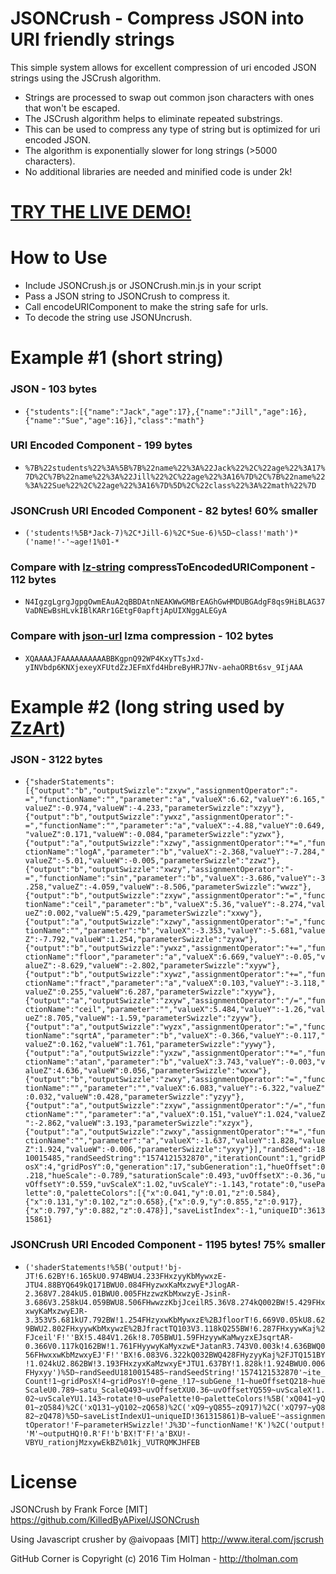 # JSONCrush - Compress JSON into URI friendly strings

This simple system allows for excellent compression of uri encoded JSON strings using the JSCrush algorithm.

* Strings are processed to swap out common json characters with ones that won't be escaped.
* The JSCrush algorithm helps to eliminate repeated substrings.
* This can be used to compress any type of string but is optimized for uri encoded JSON.
* The algorithm is exponentially slower for long strings (>5000 characters).
* No additional libraries are needed and minified code is under 2k!

# [TRY THE LIVE DEMO!](https://killedbyapixel.github.io/JSONCrush)

# How to Use

* Include JSONCrush.js or JSONCrush.min.js in your script
* Pass a JSON string to JSONCrush to compress it.
* Call encodeURIComponent to make the string safe for urls.
* To decode the string use JSONUncrush.

# Example #1 (short string)

### JSON - 103 bytes

* `{"students":[{"name":"Jack","age":17},{"name":"Jill","age":16},{"name":"Sue","age":16}],"class":"math"}`

### URI Encoded Component - 199 bytes

* `%7B%22students%22%3A%5B%7B%22name%22%3A%22Jack%22%2C%22age%22%3A17%7D%2C%7B%22name%22%3A%22Jill%22%2C%22age%22%3A16%7D%2C%7B%22name%22%3A%22Sue%22%2C%22age%22%3A16%7D%5D%2C%22class%22%3A%22math%22%7D`

### JSONCrush URI Encoded Component - 82 bytes! 60% smaller

* `('students!%5B*Jack-7)%2C*Jill-6)%2C*Sue-6)%5D~class!'math')*('name!'-'~age!1%01-*`

### Compare with [lz-string](https://github.com/pieroxy/lz-string) compressToEncodedURIComponent - 112 bytes

* `N4IgzgLgrgJgpgOwmEAuA2qBBDAtnNEAKWwGMBrEAGhGwHMDUBGAdgF8qs9HiBLAG37VaDNEwBsHLvkIBlKARr1GEtgF0apftjApUIXNggALEGyA`

### Compare with [json-url](https://github.com/masotime/json-url) lzma compression - 102 bytes

* `XQAAAAJFAAAAAAAAAABBKgpnQ92WP4KxyTTsJxd-yINVbdp6KNXjexeyXFUtdZzJEFmXfd4HbreByHRJ7Nv-aehaORBt6sv_9IjAAA`

# Example #2 (long string used by [ZzArt](https://github.com/KilledByAPixel/ZzArt))

### JSON - 3122 bytes

* `{"shaderStatements":[{"output":"b","outputSwizzle":"zxyw","assignmentOperator":"-=","functionName":"","parameter":"a","valueX":6.62,"valueY":6.165,"valueZ":-0.974,"valueW":-4.233,"parameterSwizzle":"xzyy"},{"output":"b","outputSwizzle":"ywxz","assignmentOperator":"-=","functionName":"","parameter":"a","valueX":-4.88,"valueY":0.649,"valueZ":0.171,"valueW":-0.084,"parameterSwizzle":"yzwx"},{"output":"a","outputSwizzle":"xzwy","assignmentOperator":"*=","functionName":"logA","parameter":"b","valueX":-2.368,"valueY":-7.284,"valueZ":-5.01,"valueW":-0.005,"parameterSwizzle":"zzwz"},{"output":"b","outputSwizzle":"xwzy","assignmentOperator":"-=","functionName":"sin","parameter":"b","valueX":-3.686,"valueY":-3.258,"valueZ":-4.059,"valueW":-8.506,"parameterSwizzle":"wwzz"},{"output":"b","outputSwizzle":"zxyw","assignmentOperator":"=","functionName":"ceil","parameter":"b","valueX":5.36,"valueY":-8.274,"valueZ":0.002,"valueW":5.429,"parameterSwizzle":"xxwy"},{"output":"a","outputSwizzle":"xzwy","assignmentOperator":"=","functionName":"","parameter":"b","valueX":-3.353,"valueY":-5.681,"valueZ":-7.792,"valueW":1.254,"parameterSwizzle":"zyxw"},{"output":"b","outputSwizzle":"ywxz","assignmentOperator":"+=","functionName":"floor","parameter":"a","valueX":6.669,"valueY":-0.05,"valueZ":-8.629,"valueW":-2.802,"parameterSwizzle":"xyyw"},{"output":"b","outputSwizzle":"xywz","assignmentOperator":"+=","functionName":"fract","parameter":"a","valueX":0.103,"valueY":-3.118,"valueZ":0.255,"valueW":6.287,"parameterSwizzle":"xyyw"},{"output":"a","outputSwizzle":"zxyw","assignmentOperator":"/=","functionName":"ceil","parameter":"","valueX":5.484,"valueY":-1.26,"valueZ":8.705,"valueW":-1.59,"parameterSwizzle":"zyyw"},{"output":"a","outputSwizzle":"wyzx","assignmentOperator":"=","functionName":"sqrtA","parameter":"b","valueX":-0.366,"valueY":-0.117,"valueZ":0.162,"valueW":1.761,"parameterSwizzle":"yywy"},{"output":"a","outputSwizzle":"yxzw","assignmentOperator":"*=","functionName":"atan","parameter":"b","valueX":3.743,"valueY":-0.003,"valueZ":4.636,"valueW":0.056,"parameterSwizzle":"wxxw"},{"output":"b","outputSwizzle":"zwxy","assignmentOperator":"=","functionName":"","parameter":"","valueX":6.083,"valueY":-6.322,"valueZ":0.032,"valueW":0.428,"parameterSwizzle":"yzyy"},{"output":"a","outputSwizzle":"zxyw","assignmentOperator":"/=","functionName":"","parameter":"a","valueX":0.151,"valueY":1.024,"valueZ":-2.862,"valueW":3.193,"parameterSwizzle":"xzyx"},{"output":"a","outputSwizzle":"zwxy","assignmentOperator":"*=","functionName":"","parameter":"a","valueX":-1.637,"valueY":1.828,"valueZ":1.924,"valueW":-0.006,"parameterSwizzle":"yxyy"}],"randSeed":-1810015485,"randSeedString":"1574121532870","iterationCount":1,"gridPosX":4,"gridPosY":0,"generation":17,"subGeneration":1,"hueOffset":0.218,"hueScale":-0.789,"saturationScale":0.493,"uvOffsetX":-0.36,"uvOffsetY":0.559,"uvScaleX":1.02,"uvScaleY":-1.143,"rotate":0,"usePalette":0,"paletteColors":[{"x":0.041,"y":0.01,"z":0.584},{"x":0.131,"y":0.102,"z":0.658},{"x":0.9,"y":0.855,"z":0.917},{"x":0.797,"y":0.882,"z":0.478}],"saveListIndex":-1,"uniqueID":361315861}`

### JSONCrush URI Encoded Component - 1195 bytes! 75% smaller

* `('shaderStatements!%5B('output!'bj-JT!6.62BY!6.165kU0.974BWU4.233FHxzyyKbMywxzE-JTU4.88BYQ649kQ171BWU0.084FHyzwxKaMxzwyE*JlogAR-2.368V7.284kU5.01BWU0.005FHzzwzKbMxwzyE-JsinR-3.686V3.258kU4.059BWU8.506FHwwzzKbjJceilR5.36V8.274kQ002BW!5.429FHxxwyKaMxzwyEJR-3.353V5.681kU7.792BW!1.254FHzyxwKbMywxzE%2BJfloorT!6.669V0.05kU8.629BWU2.802FHxyywKbMxywzE%2BJfractTQ103V3.118kQ255BW!6.287FHxyywKaj%2FJceil'F!''BX!5.484V1.26k!8.705BWU1.59FHzyywKaMwyzxEJsqrtAR-0.366V0.117kQ162BW!1.761FHyywyKaMyxzwE*JatanR3.743V0.003k!4.636BWQ056FHwxxwKbMzwxyEJ'F!''BX!6.083V6.322kQ032BWQ428FHyzyyKaj%2FJTQ151BY!1.024kU2.862BW!3.193FHxzyxKaMzwxyE*JTU1.637BY!1.828k!1.924BWU0.006FHyxyy')%5D~randSeedU1810015485~randSeedString!'1574121532870'~ite_Count!1~gridPosX!4~gridPosY!0~gene_!17~subGene_!1~hueOffsetQ218~hueScaleU0.789~satu_ScaleQ493~uvOffsetXU0.36~uvOffsetYQ559~uvScaleX!1.02~uvScaleYU1.143~rotate!0~usePalette!0~paletteColors!%5B('xQ041~yQ01~zQ584)%2C('xQ131~yQ102~zQ658)%2C('xQ9~yQ855~zQ917)%2C('xQ797~yQ882~zQ478)%5D~saveListIndexU1~uniqueID!361315861)B~valueE'~assignmentOperator!'F~parameterHSwizzle!'J%3D'~functionName!'K')%2C('output!'M'~outputHQ!0.R'F!'b'BX!T'F!'a'BXU!-VBYU_rationjMzxywEkBZ%01kj_VUTRQMKJHFEB`

# License

JSONCrush by Frank Force [MIT] https://github.com/KilledByAPixel/JSONCrush

Using Javascript crusher by @aivopaas [MIT] http://www.iteral.com/jscrush

GitHub Corner is Copyright (c) 2016 Tim Holman - http://tholman.com
